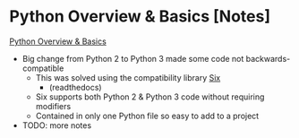 # Python Overview & Basics [Notes]
[Python Overview & Basics](https://developer.ibm.com/articles/python-overview-and-basics)
  - Big change from Python 2 to Python 3 made some code not backwards-compatible
    - This was solved using the compatibility library [Six](https://six.readthedocs.io/)
      - (readthedocs)
    -  Six supports both Python 2 & Python 3 code without requiring modifiers
    - Contained in only one Python file so easy to add to a project
  - TODO: more notes